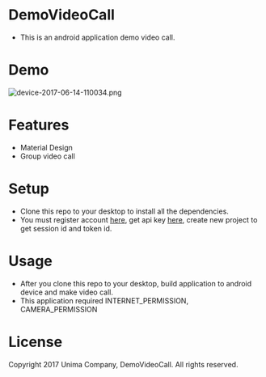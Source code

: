 # DemoVideoCall #

* This is an android application demo video call.

# Demo #

![device-2017-06-14-110034.png](https://bitbucket.org/repo/Lorj4ad/images/912122843-device-2017-06-14-110034.png)

# Features #
* Material Design
* Group video call
# Setup #
* Clone this repo to your desktop to install all the dependencies.
* You must register account [here](https://tokbox.com/), get api key [here](https://tokbox.com/account/#/), create new project to get session id and token id.
# Usage #
* After you clone this repo to your desktop, build application to android device and make video call.
* This application required INTERNET_PERMISSION, CAMERA_PERMISSION
# License #
Copyright 2017 Unima Company, DemoVideoCall.
All rights reserved.